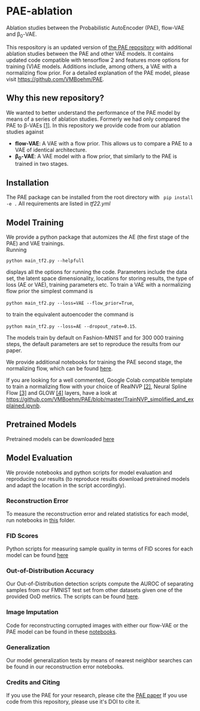 # PAE-ablation
Ablation studies between the Probabilistic AutoEncoder (PAE), flow-VAE and &beta;<sub>0</sub>-VAE.

This respository is an updated version of [the PAE repository](https://github.com/VMBoehm/PAE) with additional ablation studies between the PAE and other VAE models. It contains updated code compatible with tensorflow 2 and features more options for training (V)AE models. Additions include, among others, a VAE with a normalizing flow prior. For a detailed explanation of the PAE model, please visit https://github.com/VMBoehm/PAE.

## Why this new repository?
We wanted to better understand the performance of the PAE model by means of a series of ablation studies. Formerly we had only compared the PAE to &beta;-VAEs [[1]](https://openreview.net/forum?id=Sy2fzU9gl).
In this repository we provide code from our ablation studies against 
- **flow-VAE**: A VAE with a flow prior. This allows us to compare a PAE to a VAE of identical architecture.
- **&beta;<sub>0</sub>-VAE**: A VAE model with a flow prior, that similarly to the PAE is trained in two stages.

## Installation
The PAE package can be installed from the root directory with
``` pip install -e .```
All requirements are listed in *tf22.yml*

## Model Training
We provide a python package that automizes the AE (the first stage of the PAE) and VAE trainings.   
Running   

```python main_tf2.py --helpfull```   

displays all the options for running the code. 
Parameters include the data set, the latent space dimensionality, locations for storing results, the type of loss (AE or VAE), training parameters etc.
To train a VAE with a normalizing flow prior the simplest command is

```python main_tf2.py --loss=VAE --flow_prior=True```, 

to train the equivalent autoencoder the command is

```python main_tf2.py --loss=AE --dropout_rate=0.15```.

The models train by default on Fashion-MNIST and for 300 000 training steps, the default parameters are set to reproduce the results from our paper. 

We provide additional notebooks for training the PAE second stage, the normalizing flow, which can be found [here](https://github.com/VMBoehm/PAE-ablation/tree/master/notebooks/FlowTraining).

If you are looking for a well commented, Google Colab compatible template to train a normalizing flow with your choice of RealNVP [[2]](https://openreview.net/forum?id=HkpbnH9lx), Neural Spline Flow [[3]](https://openreview.net/forum?id=VRBovC34Lox) and GLOW [[4]](https://openreview.net/forum?id=SO0seyEEKZ) layers, have a look at https://github.com/VMBoehm/PAE/blob/master/TrainNVP_simplified_and_explained.ipynb.


## Pretrained Models
Pretrained models can be downloaded [here]()

## Model Evaluation
We provide notebooks and python scripts for model evaluation and reproducing our results (to reproduce results download pretrained models and adapt the location in the script accordingly).

### Reconstruction Error
To measure the reconstruction error and related statistics for each model, run notebooks in [this](https://github.com/VMBoehm/PAE-ablation/tree/master/notebooks/Reconstructions) folder.

### FID Scores
Python scripts for measuring sample quality in terms of FID scores for each model can be found [here](https://github.com/VMBoehm/PAE-ablation/tree/master/scripts/FIDScores)

### Out-of-Distribution Accuracy
Our Out-of-Distribution detection scripts compute the AUROC of separating samples from our FMNIST test set from other datasets given one of the provided OoD metrics.
The scripts can be found [here](https://github.com/VMBoehm/PAE-ablation/tree/master/scripts/OoD). 

### Image Imputation
Code for reconstructing corrupted images with either our flow-VAE or the PAE model can be found in these [notebooks](https://github.com/VMBoehm/PAE-ablation/tree/master/notebooks/ImageRestoration).

### Generalization
Our model generalization tests by means of nearest neighbor searches can be found in our reconstruction error notebooks. 

### Credits and Citing
If you use the PAE for your research, please cite the [PAE paper](https://arxiv.org/abs/2006.05479)
If you use code from this repository, please use it's DOI to cite it.
